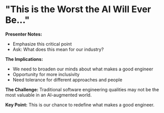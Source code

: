# "This is the Worst the AI Will Ever Be..."

**Presenter Notes:**
- Emphasize this critical point
- Ask: What does this mean for our industry?

**The Implications:**
- We need to broaden our minds about what makes a good engineer
- Opportunity for more inclusivity
- Need tolerance for different approaches and people

**The Challenge:** Traditional software engineering qualities may not be the most valuable in an AI-augmented world.

**Key Point:** This is our chance to redefine what makes a good engineer.